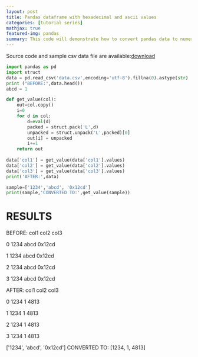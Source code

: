 ```yaml
---
layout: post
title: Pandas dataframe with hexadecimal and ascii values
categories: [tutorial series]
mathjax: true
featured-img: pandas
summary: This code will demonstrate how to convert pandas data to numeric form 
---
```

Source code and sample csv data file are available:[download]
```python
import pandas as pd
import struct
data = pd.read_csv('data.csv',encoding='utf-8').fillna(0).astype(str)
print ("BEFORE:",data.head())
abcd = 1

def get_value(col):
	out=col.copy()
	i=0
	for d in col:
		d=eval(d)
		packed = struct.pack('L',d)
		unpacked = struct.unpack('L',packed)[0]
		out[i] = unpacked
		i+=1
	return out
	
data['col1'] = get_value(data['col1'].values)
data['col2'] = get_value(data['col2'].values)
data['col3'] = get_value(data['col3'].values)
print('AFTER:',data)	

sample=['1234','abcd', '0x12cd']
print(sample,'CONVERTED TO:',get_value(sample))
```
# RESULTS

BEFORE:    col1  col2     col3

0  1234  abcd   0x12cd

1  1234  abcd   0x12cd

2  1234  abcd   0x12cd

3  1234  abcd   0x12cd

AFTER:    col1 col2  col3

0  1234    1  4813

1  1234    1  4813

2  1234    1  4813

3  1234    1  4813

['1234', 'abcd', '0x12cd'] CONVERTED TO: [1234, 1, 4813]

[download]:(https://drive.google.com/file/d/1nELxf5DpHsOR6OSFQT6NapZBpOhJ_hn8/view?usp=sharing)
